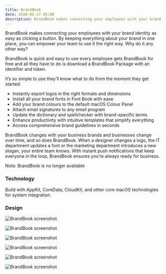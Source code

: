 ```yaml
---
title: BrandBook
date: 2020-05-27 05:00
description: BrandBook makes connecting your employees with your brand identity as easy as clicking a button. By keeping everything about your brand in one place, you can empower your team to use it the right way. Why do it any other way?
---
```


BrandBook makes connecting your employees with your brand identity as easy as clicking a button. By keeping everything about your brand in one place, you can empower your team to use it the right way. Why do it any other way?  

BrandBook is quick and easy to use every employee gets BrandBook for free and all they have to do is download a BrandBook Package with an identifier and token. 

It’s so simple to use they’ll know what to do from the moment they get started:  

- Instantly export logos in the right formats and dimensions
- Install all your brand fonts in Font Book with ease 
- Add your brand colours to the default macOS Colour Panel 
- Attach email signatures to any email program 
- Update the dictionary and spellchecker with brand-specific terms 
- Enhance productivity with intuitive templates that simplify everything 
- Access comprehensive brand guidelines in seconds  

BrandBook changes with your business brands and businesses change over time, and so does BrandBook. When a designer changes a logo, the IT department updates a font or the marketing department introduces a new slogan, your entire team knows. 
With instant push notifications that keep everyone in the loop, BrandBook ensures you’re always ready for business. 

Note: BrandBook is no longer available


### Technology

Build with AppKit, CoreData, CloudKit, and other core macOS technologies for system integration.


### Design 

![BrandBook screenshot](images/projects/brandbook/brandbook-screenshot-1.png "BrandBook screenshot")

![BrandBook screenshot](images/projects/brandbook/brandbook-screenshot-2.png "BrandBook screenshot")

![BrandBook screenshot](images/projects/brandbook/brandbook-screenshot-3.png "BrandBook screenshot")

![BrandBook screenshot](images/projects/brandbook/brandbook-screenshot-4.png "BrandBook screenshot")

![BrandBook screenshot](images/projects/brandbook/brandbook-screenshot-5.png "BrandBook screenshot")

![BrandBook screenshot](images/projects/brandbook/brandbook-screenshot-6.png "BrandBook screenshot")
